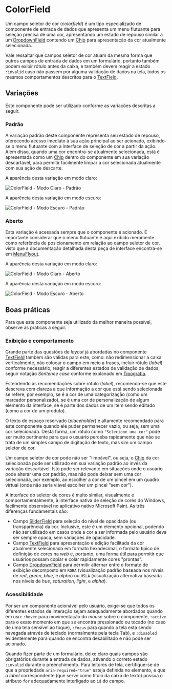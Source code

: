 # ColorField

Um campo seletor de cor (_colorfield_) é um tipo especializado de componente de entrada de dados que apresenta um menu flutuante para seleção precisa de uma cor, apresentando um estado de repouso similar a um [DropdownField](./dropdown-field.md) contendo um [Chip](./chip.md) para apresentação da cor atualmente selecionada.

Vale ressaltar que campos seletor de cor atuam da mesma forma que outros campos de entrada de dados em um formulário, portanto também podem exibir rótulo antes da caixa, e também devem reagir a estado `:invalid` caso não passem por alguma validação de dados na tela, todos os mesmos comportamentos descritos para o [TextField](./text-field.md).

## Variações

Este componente pode ser utilizado conforme as variações descritas a seguir.

### Padrão

A variação padrão deste componente representa seu estado de repouso, oferecendo acesso imediato à sua ação principal ao ser acionado, exibindo-se o menu flutuante com a interface de seleção de cor a partir da ação. Além disso, quando uma cor encontra-se atualmente selecionada, está é apresentada como um [Chip](./chip.md) dentro do componente em sua variação descartável, para permitir facilmente limpar a cor selecionada atualmente com sua ação de descarte.

A aparência desta variação em modo claro:

![ColorField - Modo Claro - Padrão](~@source/assets/images/component-colorfield-light-closed.png)

A aparência desta variação em modo escuro:

![ColorField - Modo Escuro - Padrão](~@source/assets/images/component-colorfield-dark-closed.png)

### Aberto

Esta variação é acessada sempre que o componente é acionado. É importante considerar que o menu flutuante é aqui exibido meramente como referência de posicionamento em relação ao campo seletor de cor, visto que a documentação detalhada desta peça de interface encontra-se em [MenuFlyout](./menu-flyout.md).

A aparência desta variação em modo claro:

![ColorField - Modo Claro - Aberto](~@source/assets/images/component-colorfield-light-open.png)

A aparência desta variação em modo escuro:

![ColorField - Modo Escuro - Aberto](~@source/assets/images/component-colorfield-dark-open.png)

## Boas práticas

Para que este componente seja utilizado da melhor maneira possível, observe as práticas a seguir.

### Exibição e comportamento

Grande parte das questões de _layout_ já abordadas no componente [TextField](./text-field.md) também são válidas para este, como: não redimensionar a caixa verticalmente, não colocar o campo em meio a frases, incluir rótulo (_label_) conforme necessário, reagir a diferentes estados de validação de dados, seguir notação _Sentence case_ conforme explanado em [Tipografia](../guia-visual/tipografia.md#regras-de-formatação).

Estendendo às recomendações sobre rótulo (_label_), recomenda-se que este descreva com clareza a que informação a cor que está sendo selecionada se refere, por exemplo, se é a cor de uma categorização (como um marcador personalizado), se é uma cor de personalização de algum elemento da interface, se é parte dos dados de um item sendo editado (como a cor de um produto).

O texto de espaço reservado (_placeholder_) é altamente recomendado para este componente quando ele puder permanecer vazio, ou seja, sem uma cor selecionada. Desta forma, um rótulo como `"Selecione uma cor"` pode ser muito pertinente para que o usuário perceba rapidamente que não se trata de um simples campo de digitação de texto, mas sim um campo seletor de cor.

Um campo seletor de cor pode não ser "limpável", ou seja, o [Chip](./chip.md) da cor selecionada pode ser utilizado em sua variação padrão ao invés da variação descartável. Isto pode ser relevante em situações onde o usuário pode alterar uma cor padrão, mas não pode deixar sem uma cor selecionada, por exemplo, ao escolher a cor de um pincel em um quadro virtual (onde não seria viável escolher um pincel "sem cor").

A interface do seletor de cores é muito similar, visualmente e comportamentalmente, à interface nativa de seleção de cores do Windows, facilmente observável no aplicativo nativo Microsoft Paint. As três diferenças fundamentais são:
- Campo [SliderField](./slider-field.md) para seleção do nível de opacidade (ou transparência) da cor. Inclusive, este é um elemento opcional, podendo não ser utilizado em casos onde a cor a ser informada pelo usuário deva ser sempre opaca, sem variações de opacidade.
- Campo [TextField](./text-field.md) para apresentação e edição facilitada da cor atualmente selecionada em formato hexadecimal, o formato típico de definição de cores na _web_ e, portanto, uma forma útil para permitir que usuários possam copiar e colar rapidamente cores "prontas".
- Campo [DropdownField](./dropdown-field.md) para permitir alternar entre o formato de exibição decomposto em `RGBA` (visualização padrão baseada nos níveis de _red_, _green_, _blue_, e _alpha_) ou `HSLA` (visualização alternativa baseada nos níveis de _hue_, _saturation_, _light_, e _alpha_).

### Acessibilidade

Por ser um componente acionável pelo usuário, exige-se que todos os diferentes estados de interação sejam adequadamente abordados quando em uso: `:hover` para movimentação do _mouse_ sobre o componente, `:active` para o exato momento em que se encontra pressionado ou tocado (no caso de uma tela sensível ao toque), `:focus` para quando a tela está sendo navegada através de teclado (normalmente pela tecla <kbd>Tab</kbd>), e `:disabled` evidentemente para quando se encontra desabilitado e não pode ser acionado.

Quando fizer parte de um formulário, deixe claro quais campos são obrigatórios durante a entrada de dados, ativando o correto estado `:invalid` durante o preenchimento. Para leitores de tela, certifique-se de que a propriedade `aria-required="true"` esteja definida no elemento, e que o _label_ correspondente (que serve como título da caixa de texto) possua o atributo `for` adequadamente interligado ao `id` do campo.
